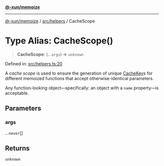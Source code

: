 [**@-xun/memoize**](../../../README.md)

***

[@-xun/memoize](../../../README.md) / [src/helpers](../README.md) / CacheScope

# Type Alias: CacheScope()

> **CacheScope**: (...`args`) => `unknown`

Defined in: [src/helpers.ts:20](https://github.com/Xunnamius/memoize/blob/b613141c2f7a96de00eb98581585a2d2f68dc2ab/src/helpers.ts#L20)

A _cache scope_ is used to ensure the generation of unique [CacheKey](CacheKey.md)s
for different memoized functions that accept otherwise-identical parameters.

Any function-looking object—specifically: an object with a `name` property—is
acceptable.

## Parameters

### args

...`never`[]

## Returns

`unknown`
